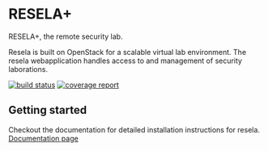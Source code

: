 # RESELA+
RESELA+, the remote security lab.

Resela is built on OpenStack for a scalable virtual lab environment. 
The resela webapplication handles access to and management of security laborations.


[![build status](http://github.com/kafedra-bit/resela-plus/badges/master/build.svg)](http://github.com/kafedra-bit/resela-plus/commits/master)
[![coverage report](http://github.com/kafedra-bit/resela-plus/badges/master/coverage.svg)](http://github.com/kafedra-bit/resela-plus/commits/master)


## Getting started
Checkout the documentation for detailed installation instructions for resela.
[Documentation page](http://docs.lviv.resela.eu)
